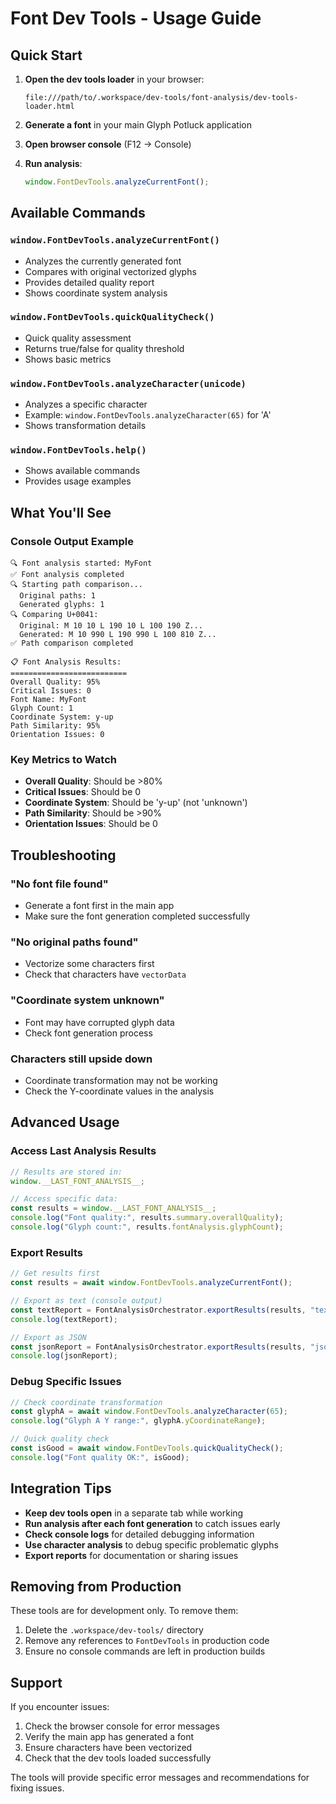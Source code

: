 # Font Dev Tools - Usage Guide

## Quick Start

1. **Open the dev tools loader** in your browser:

   ```
   file:///path/to/.workspace/dev-tools/font-analysis/dev-tools-loader.html
   ```

2. **Generate a font** in your main Glyph Potluck application

3. **Open browser console** (F12 → Console)

4. **Run analysis**:
   ```javascript
   window.FontDevTools.analyzeCurrentFont();
   ```

## Available Commands

### `window.FontDevTools.analyzeCurrentFont()`

- Analyzes the currently generated font
- Compares with original vectorized glyphs
- Provides detailed quality report
- Shows coordinate system analysis

### `window.FontDevTools.quickQualityCheck()`

- Quick quality assessment
- Returns true/false for quality threshold
- Shows basic metrics

### `window.FontDevTools.analyzeCharacter(unicode)`

- Analyzes a specific character
- Example: `window.FontDevTools.analyzeCharacter(65)` for 'A'
- Shows transformation details

### `window.FontDevTools.help()`

- Shows available commands
- Provides usage examples

## What You'll See

### Console Output Example

```
🔍 Font analysis started: MyFont
✅ Font analysis completed
🔍 Starting path comparison...
  Original paths: 1
  Generated glyphs: 1
🔍 Comparing U+0041:
  Original: M 10 10 L 190 10 L 100 190 Z...
  Generated: M 10 990 L 190 990 L 100 810 Z...
✅ Path comparison completed

📋 Font Analysis Results:
==========================
Overall Quality: 95%
Critical Issues: 0
Font Name: MyFont
Glyph Count: 1
Coordinate System: y-up
Path Similarity: 95%
Orientation Issues: 0
```

### Key Metrics to Watch

- **Overall Quality**: Should be >80%
- **Critical Issues**: Should be 0
- **Coordinate System**: Should be 'y-up' (not 'unknown')
- **Path Similarity**: Should be >90%
- **Orientation Issues**: Should be 0

## Troubleshooting

### "No font file found"

- Generate a font first in the main app
- Make sure the font generation completed successfully

### "No original paths found"

- Vectorize some characters first
- Check that characters have `vectorData`

### "Coordinate system unknown"

- Font may have corrupted glyph data
- Check font generation process

### Characters still upside down

- Coordinate transformation may not be working
- Check the Y-coordinate values in the analysis

## Advanced Usage

### Access Last Analysis Results

```javascript
// Results are stored in:
window.__LAST_FONT_ANALYSIS__;

// Access specific data:
const results = window.__LAST_FONT_ANALYSIS__;
console.log("Font quality:", results.summary.overallQuality);
console.log("Glyph count:", results.fontAnalysis.glyphCount);
```

### Export Results

```javascript
// Get results first
const results = await window.FontDevTools.analyzeCurrentFont();

// Export as text (console output)
const textReport = FontAnalysisOrchestrator.exportResults(results, "text");
console.log(textReport);

// Export as JSON
const jsonReport = FontAnalysisOrchestrator.exportResults(results, "json");
console.log(jsonReport);
```

### Debug Specific Issues

```javascript
// Check coordinate transformation
const glyphA = await window.FontDevTools.analyzeCharacter(65);
console.log("Glyph A Y range:", glyphA.yCoordinateRange);

// Quick quality check
const isGood = await window.FontDevTools.quickQualityCheck();
console.log("Font quality OK:", isGood);
```

## Integration Tips

- **Keep dev tools open** in a separate tab while working
- **Run analysis after each font generation** to catch issues early
- **Check console logs** for detailed debugging information
- **Use character analysis** to debug specific problematic glyphs
- **Export reports** for documentation or sharing issues

## Removing from Production

These tools are for development only. To remove them:

1. Delete the `.workspace/dev-tools/` directory
2. Remove any references to `FontDevTools` in production code
3. Ensure no console commands are left in production builds

## Support

If you encounter issues:

1. Check the browser console for error messages
2. Verify the main app has generated a font
3. Ensure characters have been vectorized
4. Check that the dev tools loaded successfully

The tools will provide specific error messages and recommendations for fixing issues.
